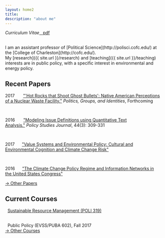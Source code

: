 ```yaml
---
layout: home2
title:
description: "about me"
---
```


<em>Curriculum Vitae</em><a href="{{ site.url }}/files/nowlinCVfull.pdf" class="badge badge-small">&nbsp;&nbsp;<i class="fa fa-file-pdf-o"></i>&nbsp;pdf</a>

<br />
I am an assistant professor of [Political Science](http://polisci.cofc.edu/) at the [College of Charleston](http://cofc.edu/). 

<!--and a research fellow with the [Initiative for Public Choice and Market Process](http://sb.cofc.edu/centers/publicchoice/).-->

<br />
My [research]({{ site.url }}/research) and [teaching]({{ site.url }}/teaching) interests are in public policy, with a specific interest in environmental and energy policy.

## Recent Papers

<p>2017&nbsp;&nbsp;&nbsp;&nbsp; <i class="fa fa-file"></i>&nbsp;&nbsp;<a href="{{ site.url}}/research/pgi2017.html">"'Hot Rocks that Shoot Ghost Bullets': Native American Perceptions of a Nuclear Waste Facility."</a>&nbsp;<em>Politics, Groups, and Identities</em>,&nbsp;Forthcoming</p>

<br />
<p>2016&nbsp;&nbsp;&nbsp;&nbsp; <i class="fa fa-file"></i>&nbsp;&nbsp;<a href="{{ site.url}}/research/psj2016.html">"Modeling Issue Definitions using Quantitative Text Analysis."</a>&nbsp;<em>Policy Studies Journal</em>,&nbsp;44(3): 309-331</p>

<br />
<p>2017&nbsp;&nbsp;&nbsp;&nbsp;<i class="fa fa-file-o"></i>&nbsp;&nbsp;<a href="{{ site.url}}/research/mpsa2017.html">"Value Systems and Environmental Policy: Cultural and Environmental Cognition and Climate Change Risk"</a></p>

<br />
<p>2016&nbsp;&nbsp;&nbsp;&nbsp;<i class="fa fa-file-o"></i>&nbsp;&nbsp;<a href="{{ site.url}}/research/nowlinMPSA2016.html">"The Climate Change Policy Regime and Information Networks in the United States Congress"</a></p>

<nav class="navbar navbar-right"><a href="{{ site.url }}/research">&rarr; Other Papers</a></nav>

## Current Courses 

<i class="fa fa-mortar-board"></i>&nbsp;&nbsp;<a href="{{ site.url}}/teaching/poli319.html">Sustainable Resource Management (POLI 319)</a> 

<br />
<i class="fa fa-mortar-board"></i>&nbsp;&nbsp;Public Policy (EVSS/PUBA 602), Fall 2017

<nav class="navbar navbar-right"><a href="{{ site.url }}/teaching">&rarr; Other Courses</a></nav>
